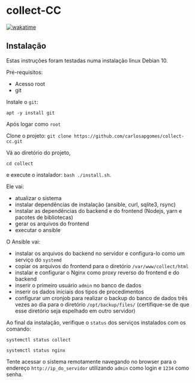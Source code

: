 # collect-CC

[![wakatime](https://wakatime.com/badge/github/carlosapgomes/collect-cc.svg)](https://wakatime.com/badge/github/carlosapgomes/collect-cc)

## Instalação

Estas instruções foram testadas numa instalação linux Debian 10.

Pré-requisitos:

- Acesso root
- git

Instale o `git`:

`apt -y install git`

Após logar como `root`

Clone o projeto:
`git clone https://github.com/carlosapgomes/collect-cc.git`

Vá ao diretório do projeto,

`cd collect`

e execute o instalador:
 `bash ./install.sh`.

Ele vai:

- atualizar o sistema
- instalar dependências de instalação (ansible, curl, sqlite3, rsync)
- instalar as dependências do backend e do frontend (Nodejs, yarn
  e pacotes de bibliotecas)
- gerar os arquivos do frontend
- executar o ansible

O Ansible vai:

- instalar os arquivos do backend no servidor e configura-lo
  como um serviço do `systemd`
- copiar os arquivos do frontend para o diretório `/var/www/collect/html`
- instalar e configurar o Nginx como proxy reverso do frontend e do backend
- inserir o primeiro usuário `admin` no banco de dados
- inserir os dados iniciais dos tipos de procedimentos
- configurar um cronjob para realizar o backup do banco de dados três vezes
  ao dia para o diretório `/opt/backup/files/` (certifique-se de que esse
  diretório seja espelhado em outro servidor)

Ao final da instalação, verifique o `status` dos serviços instalados com os
comando:

`systemctl status collect`

`systemctl status nginx`

Tente acessar o sistema remotamente navegando no browser para o endereço
`http://ip_do_servidor` utilizando `admin` como login e `1234` como senha.

